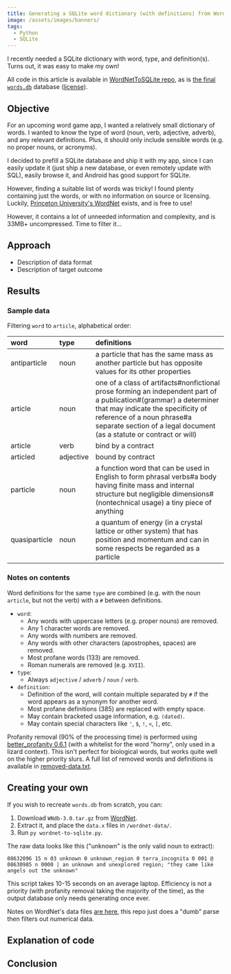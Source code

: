 ```yaml
---
title: Generating a SQLite word dictionary (with definitions) from WordNet using Python
image: /assets/images/banners/
tags:
  - Python
  - SQLite
---
```


I recently needed a SQLite dictionary with word, type, and definition(s). Turns out, it was easy to make my own!

All code in this article is available in [WordNetToSQLite repo](https://github.com/jakesteam/wordnetToSQLite/), as is [the final `words.db`](https://github.com/JakeSteam/WordNetToSQLite/blob/main/words.db) database ([license](https://github.com/JakeSteam/WordNetToSQLite/blob/main/LICENSE)).

## Objective

For an upcoming word game app, I wanted a relatively small dictionary of words. I wanted to know the type of word (noun, verb, adjective, adverb), and any relevant definitions. Plus, it should only include sensible words (e.g. no proper nouns, or acronyms).

I decided to prefill a SQLite database and ship it with my app, since I can easily update it (just ship a new database, or even remotely update with SQL), easily browse it, and Android has good support for SQLite.

However, finding a suitable list of words was tricky! I found plenty containing just the words, or with no information on source or licensing. Luckily, [Princeton University's WordNet](https://wordnet.princeton.edu/) exists, and is free to use!

However, it contains a lot of unneeded information and complexity, and is 33MB+ uncompressed. Time to filter it...

## Approach

- Description of data format
- Description of target outcome

## Results

### Sample data

Filtering `word` to `article`, alphabetical order:

| word          | type      | definitions                                                                                                                                                                                                                                                  |
| :------------ | :-------- | :----------------------------------------------------------------------------------------------------------------------------------------------------------------------------------------------------------------------------------------------------------- |
| antiparticle  | noun      | a particle that has the same mass as another particle but has opposite values for its other properties                                                                                                                                                       |
| article       | noun      | one of a class of artifacts#nonfictional prose forming an independent part of a publication#(grammar) a determiner that may indicate the specificity of reference of a noun phrase#a separate section of a legal document (as a statute or contract or will) |
| article       | verb      | bind by a contract                                                                                                                                                                                                                                           |
| articled      | adjective | bound by contract                                                                                                                                                                                                                                            |
| particle      | noun      | a function word that can be used in English to form phrasal verbs#a body having finite mass and internal structure but negligible dimensions#(nontechnical usage) a tiny piece of anything                                                                   |
| quasiparticle | noun      | a quantum of energy (in a crystal lattice or other system) that has position and momentum and can in some respects be regarded as a particle                                                                                                                 |

### Notes on contents

Word definitions for the same `type` are combined (e.g. with the noun `article`, but not the verb) with a `#` between definitions.

- `word`:
  - Any words with uppercase letters (e.g. proper nouns) are removed.
  - Any 1 character words are removed.
  - Any words with numbers are removed.
  - Any words with other characters (apostrophes, spaces) are removed.
  - Most profane words (133) are removed.
  - Roman numerals are removed (e.g. `XVII`).
- `type`:
  - Always `adjective` / `adverb` / `noun` / `verb`.
- `definition`:
  - Definition of the word, will contain multiple separated by `#` if the word appears as a synonym for another word.
  - Most profane definitions (385) are replaced with empty space.
  - May contain bracketed usage information, e.g. `(dated)`.
  - May contain special characters like `'`, `$`, `!`, `<`, `[`, etc.

Profanity removal (90% of the processing time) is performed using [better_profanity 0.6.1](https://github.com/snguyenthanh/better_profanity) (with a whitelist for the word "horny", only used in a lizard context). This isn't perfect for biological words, but works quite well on the higher priority slurs. A full list of removed words and definitions is available in [removed-data.txt](/notes/removed-data.txt).

## Creating your own

If you wish to recreate `words.db` from scratch, you can:

1. Download `WNdb-3.0.tar.gz` from [WordNet](https://wordnet.princeton.edu/download/current-version).
2. Extract it, and place the `data.x` files in `/wordnet-data/`.
3. Run `py wordnet-to-sqlite.py`.

The raw data looks like this ("unknown" is the only valid noun to extract):

```
08632096 15 n 03 unknown 0 unknown_region 0 terra_incognita 0 001 @ 08630985 n 0000 | an unknown and unexplored region; "they came like angels out the unknown"
```

This script takes 10-15 seconds on an average laptop. Efficiency is not a priority (with profanity removal taking the majority of the time), as the output database only needs generating once ever.

Notes on WordNet's data files [are here](https://wordnet.princeton.edu/documentation/wndb5wn), this repo just does a "dumb" parse then filters out numerical data.

## Explanation of code

## Conclusion
